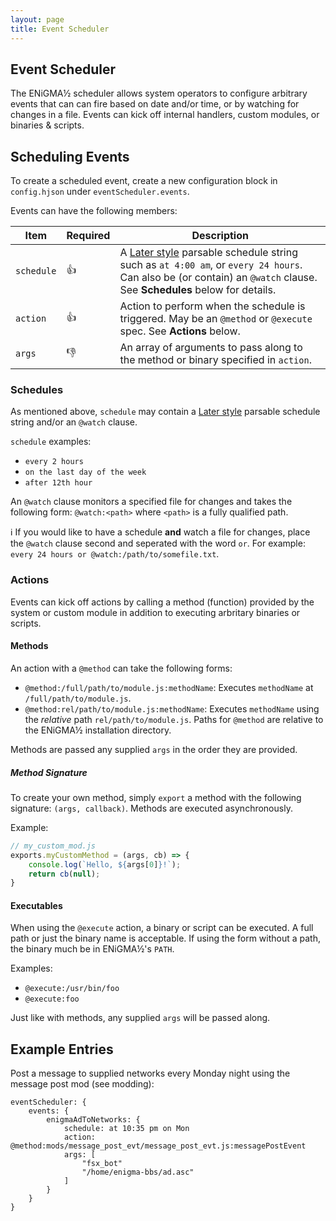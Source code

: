 ```yaml
---
layout: page
title: Event Scheduler
---
```

## Event Scheduler
The ENiGMA½ scheduler allows system operators to configure arbitrary events that can can fire based on date and/or time, or by watching for changes in a file. Events can kick off internal handlers, custom modules, or binaries & scripts.

## Scheduling Events
To create a scheduled event, create a new configuration block in `config.hjson` under `eventScheduler.events`. 

Events can have the following members:

| Item | Required | Description |
|------|----------|-------------|
| `schedule` | :+1: | A [Later style](https://bunkat.github.io/later/parsers.html#text) parsable schedule string such as `at 4:00 am`, or `every 24 hours`. Can also be (or contain) an `@watch` clause. See **Schedules** below for details. |
| `action` | :+1: | Action to perform when the schedule is triggered. May be an `@method` or `@execute` spec. See **Actions** below. |
| `args` | :-1: | An array of arguments to pass along to the method or binary specified in `action`. |

### Schedules
As mentioned above, `schedule` may contain a [Later style](https://bunkat.github.io/later/parsers.html#text) parsable schedule string and/or an `@watch` clause. 

`schedule` examples:
* `every 2 hours`
* `on the last day of the week`
* `after 12th hour`

An `@watch` clause monitors a specified file for changes and takes the following form: `@watch:<path>` where `<path>` is a fully qualified path.

:information_source: If you would like to have a schedule **and** watch a file for changes, place the `@watch` clause second and seperated with the word `or`. For example: `every 24 hours or @watch:/path/to/somefile.txt`.

### Actions
Events can kick off actions by calling a method (function) provided by the system or custom module in addition to executing arbritary binaries or scripts.

#### Methods
An action with a `@method` can take the following forms:

* `@method:/full/path/to/module.js:methodName`: Executes `methodName` at `/full/path/to/module.js`.
* `@method:rel/path/to/module.js:methodName`: Executes `methodName` using the *relative* path `rel/path/to/module.js`. Paths for `@method` are relative to the ENiGMA½ installation directory.

Methods are passed any supplied `args` in the order they are provided.

##### Method Signature
To create your own method, simply `export` a method with the following signature: `(args, callback)`. Methods are executed asynchronously.

Example:
```javascript
// my_custom_mod.js
exports.myCustomMethod = (args, cb) => {
    console.log(`Hello, ${args[0]}!`);
    return cb(null);
}
```

#### Executables
When using the `@execute` action, a binary or script can be executed. A full path or just the binary name is acceptable. If using the form without a path, the binary much be in ENiGMA½'s `PATH`.

Examples:
* `@execute:/usr/bin/foo`
* `@execute:foo`

Just like with methods, any supplied `args` will be passed along.

## Example Entries

Post a message to supplied networks every Monday night using the message post mod (see modding):
```hjson
eventScheduler: {
    events: {
        enigmaAdToNetworks: {
            schedule: at 10:35 pm on Mon
            action: @method:mods/message_post_evt/message_post_evt.js:messagePostEvent
            args: [
                "fsx_bot"
                "/home/enigma-bbs/ad.asc"
            ]
        }
    }
}
```